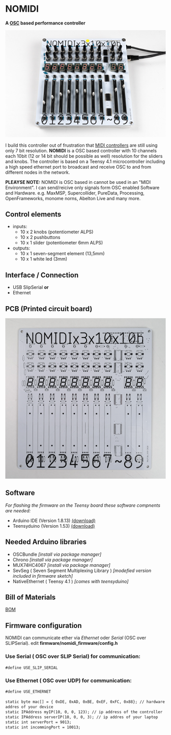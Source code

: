 # NOMIDI
**A [OSC](http://opensoundcontrol.org/) based performance controller**

![NOMIDI Assembled](https://github.com/rlfbckr/nomidi/blob/1136a831244162e96c44ef483a0d44b69978a3aa/assets/images/nomidi_assembled.jpg)

I build this controller out of frustration that [MIDI controllers](https://en.wikipedia.org/wiki/MIDI_controller) are still using only 7 bit resolution. **NOMIDI** is a OSC based controller with 10 channels each 10bit (12 or 14 bit should be possible as well) resolution for the sliders and knobs. The controller is based on a Teensy 4.1 microcontroller including a high speed ethernet port to broadcast and receive OSC to and from different nodes in the network.
 
**PLEAYSE NOTE:** NOMIDI is OSC based in cannot be used in an "MIDI Environment". I can send/reicive only signals form OSC enabled Software and Hardware. e.g. MaxMSP, Supercollider, PureData, Processing, OpenFrameworks, monome norns, Abelton Live and many more.
 

## Control elements
* inputs:
  - 10 x 2 knobs (potentiometer ALPS)
  - 10 x 2 pushbuttons
  - 10 x 1 slider (potentiometer 6mm ALPS)
* outputs: 
  - 10 x 1 seven-segment element (13,5mm)
  - 10 x 1 white led (3mm)

## Interface / Connection
- USB SlipSerial
**or**
- Ethernet

## PCB (Printed circuit board)
![NOMIDI PCB](https://github.com/rlfbckr/nomidi/blob/1136a831244162e96c44ef483a0d44b69978a3aa/assets/images/nomidi_pcb.jpg)

## Software
*For flashing the firmware on the Teensy board these software compnents are needed:*

- Arduino IDE (Version 1.8.13) [(download)](https://www.arduino.cc/en/software)
- Teensyduino (Version 1.53) [(download)](https://www.pjrc.com/teensy/td_download.html)

## Needed Arduino libraries
- OSCBundle  *[install via package manager]*
- Chrono  *[install via package manager]*
- MUX74HC4067 *[install via package manager]*
- SevSeg ( Seven Segment Multiplexing Library ) *[modefied version included in firmware sketch]*
- NativeEthernet ( Teensy 4.1 ) *[comes with teensyduino]*

## Bill of Materials
[BOM](https://docs.google.com/spreadsheets/d/1EoTag_wGxFKfiME3yydL2qvFMf1TQeLivOXvCBYUS_A/edit#gid=0)

## Firmware configuration

NOMIDI can communicate ether via *Ethernet* oder *Serial* (OSC over SLIPSerial). edit **firmware/nomidi_firmware/config.h**  

### Use Serial ( OSC over SLIP Serial) for communication:
```
#define USE_SLIP_SERIAL
```

### Use Ethernet ( OSC over UDP) for communication:
```
#define USE_ETHERNET

static byte mac[] = { 0xDE, 0xAD, 0xBE, 0xEF, 0xFC, 0x88}; // hardware addres of your device
static IPAddress myIP(10, 0, 0, 123); // ip address of the controller
static IPAddress serverIP(10, 0, 0, 3); // ip addres of your laptop
static int serverPort = 9013;
static int incommingPort = 10013;

```
